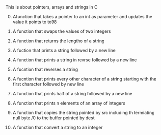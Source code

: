 This is about pointers, arrays and strings in C

0. Afunction that takes a pointer to an int as parameter and updates the value it points to to98

1. A function that swaps the values of two integers

2. A function that returns the lengtho of a string

3. A fuction that prints a string followed by a new line

4. A function that prints a string in revrse followed by a new line

5. A fucntion that reverses a string

6. A fucntion that prints every other character of a string starting with the first character followed by new line

7. A function that prints half of a string followed by a new line

8. A function that prints n elements of an array of integers

9. A function that copies the string pointed by src including th termiating null byte /0 to the buffer pointed by dest

100. A function that convert a string to an integer

      
